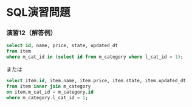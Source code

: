 # SQL演習問題

### 演習12（解答例）

```sql
select id, name, price, state, updated_dt 
from item 
where m_cat_id in (select id from m_category where l_cat_id = 1);
```

または

```sql
select item.id, item.name, item.price, item.state, item.updated_dt 
from item inner join m_category 
on item.m_cat_id = m_category.id 
where m_category.l_cat_id = 1;
```